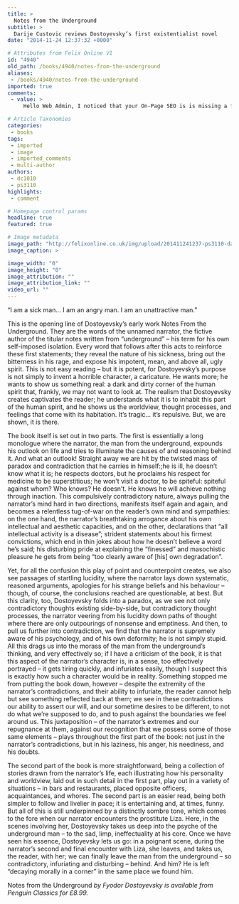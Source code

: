 ```yaml
---
title: >
  Notes from the Underground
subtitle: >
  Darije Custovic reviews Dostoyevsky’s first existentialist novel
date: "2014-11-24 12:37:32 +0000"

# Attributes from Felix Online V1
id: "4940"
old_path: /books/4940/notes-from-the-underground
aliases:
 - /books/4940/notes-from-the-underground
imported: true
comments:
 - value: >
     Hello Web Admin, I noticed that your On-Page SEO is is missing a few factors, for one you do not use all three H tags in your post, also I notice that you are not using bold or italics properly in your SEO optimization. On-Page SEO means more now than ever since the new Google update: Panda. No longer are backlinks and simply pinging or sending out a RSS feed the key to getting Google PageRank or Alexa Rankings, You now NEED On-Page SEO. So what is good On-Page SEO?First your keyword must appear in the title.Then it must appear in the URL.You have to optimize your keyword and make sure that it has a nice keyword density of 3-5% in your article with relevant LSI (Latent Semantic Indexing). Then you should spread all H1,H2,H3 tags in your article.Your Keyword should appear in your first paragraph and in the last sentence of the page. You should have relevant usage of Bold and italics of your keyword.There should be one internal link to a page on your blog and you should have one image with an alt tag that has y

# Article Taxonomies
categories:
 - books
tags:
 - imported
 - image
 - imported_comments
 - multi-author
authors:
 - dc1010
 - ps3110
highlights:
 - comment

# Homepage control params
headline: true
featured: true

# Image metadata
image_path: "http://felixonline.co.uk/img/upload/201411241237-ps3110-darkness-copy-website.jpg"
image_caption: >

image_width: "0"
image_height: "0"
image_attribution: ""
image_attribution_link: ""
video_url: ""
---
```


“I am a sick man... I am an angry man. I am an unattractive man.”

This is the opening line of Dostoyevsky’s early work Notes From the Underground. They are the words of the unnamed narrator, the fictive author of the titular notes written from “underground” – his term for his own self-imposed isolation. Every word that follows after this acts to reinforce these first statements; they reveal the nature of his sickness, bring out the bitterness in his rage, and expose his impotent, mean, and above all, ugly spirit. This is not easy reading – but it is potent, for Dostoyevsky’s purpose is not simply to invent a horrible character, a caricature. He wants more; he wants to show us something real: a dark and dirty corner of the human spirit that, frankly, we may not want to look at. The realism that Dostoyevsky creates captivates the reader; he understands what it is to inhabit this part of the human spirit, and he shows us the worldview, thought processes, and feelings that come with its habitation. It’s tragic... it’s repulsive. But, we are shown, it is there.

The book itself is set out in two parts. The first is essentially a long monologue where the narrator, the man from the underground, expounds his outlook on life and tries to illuminate the causes of and reasoning behind it. And what an outlook! Straight away we are hit by the twisted mass of paradox and contradiction that he carries in himself:;he is ill, he doesn’t know what it is; he respects doctors, but he proclaims his respect for medicine to be superstitious; he won’t visit a doctor, to be spiteful: spiteful against whom? Who knows? He doesn’t. He knows he will achieve nothing through inaction. This compulsively contradictory nature, always pulling the narrator’s mind hard in two directions, manifests itself again and again, and becomes a relentless tug-of-war on the reader’s own mind and sympathies: on the one hand, the narrator’s breathtaking arrogance about his own intellectual and aesthetic capacities, and on the other, declarations that “all intellectual activity is a disease”; strident statements about his firmest convictions, which end in thin jokes about how he doesn’t believe a word he’s said; his disturbing pride at explaining the “finessed” and masochistic pleasure he gets from being “too clearly aware of [his] own degradation”.

Yet, for all the confusion this play of point and counterpoint creates, we also see passages of startling lucidity, where the narrator lays down systematic, reasoned arguments, apologies for his strange beliefs and his behaviour – though, of course, the conclusions reached are questionable, at best. But this clarity, too, Dostoyevsky folds into a paradox, as we see not only contradictory thoughts existing side-by-side, but contradictory thought processes, the narrator veering from his lucidity down paths of thought where there are only outpourings of nonsense and emptiness. And then, to pull us further into contradiction, we find that the narrator is supremely aware of his psychology, and of his own deformity; he is not simply stupid. All this drags us into the morass of the man from the underground’s thinking, and very effectively so; if I have a criticism of the book, it is that this aspect of the narrator’s character is, in a sense, too effectively portrayed – it gets tiring quickly, and infuriates easily, though I suspect this is exactly how such a character would be in reality. Something stopped me from putting the book down, however – despite the extremity of the narrator’s contradictions, and their ability to infuriate, the reader cannot help but see something reflected back at them; we see in these contradictions our ability to assert our will, and our sometime desires to be different, to not do what we’re supposed to do, and to push against the boundaries we feel around us. This juxtaposition – of the narrator’s extremes and our repugnance at them, against our recognition that we possess some of those same elements – plays throughout the first part of the book: not just in the narrator’s contradictions, but in his laziness, his anger, his neediness, and his doubts.

The second part of the book is more straightforward, being a collection of stories drawn from the narrator’s life, each illustrating how his personality and worldview, laid out in such detail in the first part, play out in a variety of situations – in bars and restaurants, placed opposite officers, acquaintances, and whores. The second part is an easier read, being both simpler to follow and livelier in pace; it is entertaining and, at times, funny. But all of this is still underpinned by a distinctly sombre tone, which comes to the fore when our narrator encounters the prostitute Liza. Here, in the scenes involving her, Dostoyevsky takes us deep into the psyche of the underground man – to the sad, limp, ineffectuality at his core. Once we have seen his essence, Dostoyevsky lets us go: in a poignant scene, during the narrator’s second and final encounter with Liza, she leaves, and takes us, the reader, with her; we can finally leave the man from the underground – so contradictory, infuriating and disturbing – behind. And him? He is left “decaying morally in a corner” in the same place we found him.

Notes from the Underground _by Fyodor Dostoyevsky is available from Penguin Classics for £8.99._
